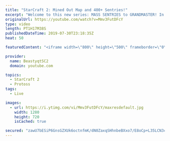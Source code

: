 ```yaml
---
title: "StarCraft 2: Mined Out Map and 400+ Sentries!"
excerpt: "Welcome to this new series: MASS SENTRIES to GRANDMASTER! In this series, we will see how far I can get by playing ONLY Sentries on the ladder in ALL Protoss matchups!  This game was just a good long epic game from the series and we went to the lategame against our Zerg opponent. The score screen at"
originalUrl: https://youtube.com/watch?v=Mmv3FutDFcY
type: video
length: PT1H17M38S
publishedDateTime: 2019-07-30T23:18:35Z
heat: 50

featuredContent: "<iframe width=\"800\" height=\"500\" frameborder=\"0\" src=\"https://www.youtube.com/embed/Mmv3FutDFcY\" allow=\"accelerometer; autoplay; encrypted-media; gyroscope; picture-in-picture\" allowfullscreen></iframe>"

provider:
  name: BeastyqtSC2
  domain: youtube.com

topics:
  - StarCraft 2
  - Protoss
tags:
  - Live

images:
  - url: https://i.ytimg.com/vi/Mmv3FutDFcY/maxresdefault.jpg
    width: 1280
    height: 720
    isCached: true

secured: "zawU7bESiP6GnsGZXUk6octnfmK/dN0ZaxqSHhnbeBXxo7/E8oCp+L35LCN3cT6kfjA6/qVyK1Nz/kSscldOBDL1wyBrRuyimpUL1ac3lFZrXnpMoGDxjXkevQtnK1sS5qX+ldNE6K9Iu7RuAPnFKcWz9JaUFjWPISaC3uxDmu+D0/o0XtiHjE1yYvlPs4ugFfXMIGyVm99jg7E7dB6lEZnAPHPsn1q5/nUaJsdU/5BGWeYfYST6wobYMbXMottKacpTd5fQK6Q8q3EMvZvTvGZp8jTYI/UTQb1tTuhqKVq0qOqK9NVjuWPB491+J5vmPnraQlgHC2SE7iYnJjgSo4W2HIWoC1eLjPwqF8P9YwdmFnUkimd45D9Lpi0Ghvze2NWRujHoghtjqSngkwwohTGVhFPsal1fEA0c06Os9VY=;UopEbMrAuvbj7lfG0PM6+Q=="
---
```


